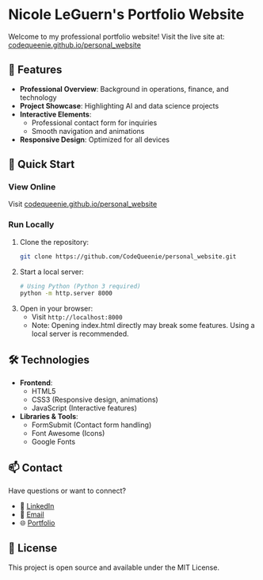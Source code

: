 # Nicole LeGuern's Portfolio Website

Welcome to my professional portfolio website! Visit the live site at: [codequeenie.github.io/personal_website](https://codequeenie.github.io/pro)

## 🌟 Features

- **Professional Overview**: Background in operations, finance, and technology
- **Project Showcase**: Highlighting AI and data science projects
- **Interactive Elements**: 
  - Professional contact form for inquiries
  - Smooth navigation and animations
- **Responsive Design**: Optimized for all devices

## 🚀 Quick Start

### View Online
Visit [codequeenie.github.io/personal_website](https://codequeenie.github.io/pro)

### Run Locally
1. Clone the repository:
   ```bash
   git clone https://github.com/CodeQueenie/personal_website.git
   ```
2. Start a local server:
   ```bash
   # Using Python (Python 3 required)
   python -m http.server 8000
   ```
3. Open in your browser:
   - Visit `http://localhost:8000`
   - Note: Opening index.html directly may break some features. Using a local server is recommended.

## 🛠️ Technologies

- **Frontend**:
  - HTML5
  - CSS3 (Responsive design, animations)
  - JavaScript (Interactive features)
- **Libraries & Tools**:
  - FormSubmit (Contact form handling)
  - Font Awesome (Icons)
  - Google Fonts

## 📫 Contact

Have questions or want to connect?
- 💼 [LinkedIn](https://www.linkedin.com/in/nicoleleguern)
- 📧 [Email](mailto:nicoleleguern.pro@gmail.com)
- 🌐 [Portfolio](https://codequeenie.github.io/pro)

## 📝 License

This project is open source and available under the MIT License.
